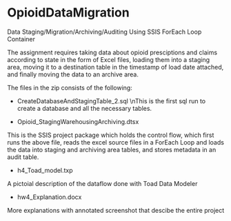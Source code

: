 # OpioidDataMigration
Data Staging/Migration/Archiving/Auditing Using SSIS ForEach Loop Container

The assignment requires taking data about opioid presciptions and claims according to state in the form of Excel files, loading them into a staging area, moving it to a destination table in the timestamp of load date attached, and finally moving the data to an archive area.

The files in the zip consists of the following:

- CreateDatabaseAndStagingTable_2.sql
\nThis is the first sql run to create a database and all the necessary tables.

- Opioid_StagingWarehousingArchiving.dtsx

This is the SSIS project package which holds the control flow, which first runs the above file, reads the excel source files in a ForEach Loop and loads the data into staging and archiving area tables, and stores metadata in an audit table.

- h4_Toad_model.txp

A pictoial description of the dataflow done with Toad Data Modeler 

- hw4_Explanation.docx

More explanations with annotated screenshot that descibe the entire project
